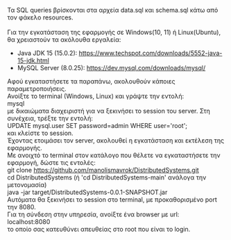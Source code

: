 Τα SQL queries βρίσκονται στα αρχεία data.sql και schema.sql κάτω από τον
φάκελο resources.</br></br>
Για την εγκατάσταση της εφαρμογής σε Windows(10, 11) ή Linux(Ubuntu), θα χρειαστούν τα ακόλουθα εργαλεία:
- Java JDK 15 (15.0.2): https://www.techspot.com/downloads/5552-java-15-jdk.html
- MySQL Server (8.0.25): https://dev.mysql.com/downloads/mysql/

Αφού εγκαταστήσετε τα παραπάνω, ακολουθούν κάποιες παραμετροποιήσεις.</br>
Ανοίξτε το terminal (Windows, Linux) και γράψτε την εντολή:</br>
mysql
</br>
με δικαιώματα διαχειριστή για να ξεκινήσει το session του server. Στη συνέχεια, τρέξτε την εντολή:</br>
UPDATE mysql.user SET password=admin WHERE user='root';
</br>
και κλείστε το session.</br>
Έχοντας ετοιμάσει τον server, ακολουθεί η εγκατάσταση και εκτέλεση της εφαρμογής.</br>
Με ανοιχτό το terminal στον κατάλογο που θέλετε να εγκαταστήσετε την εφαρμογή, δώστε τις εντολές:</br>
git clone https://github.com/manolismavrok/DistributedSystems.git
</br>
cd DistributedSystems (ή 'cd DistributedSystems-main' ανάλογα την μετονομασία) 
</br>
java -jar target/DistributedSystems-0.0.1-SNAPSHOT.jar
</br>
Αυτόματα θα ξεκινήσει το session στο terminal, με προκαθορισμένο port την 8080.</br>
Για τη σύνδεση στην υπηρεσία, ανοίξτε ένα browser με url:</br>
localhost:8080
</br>
το οποίο σας κατευθύνει απευθείας στο root που είναι το login.



